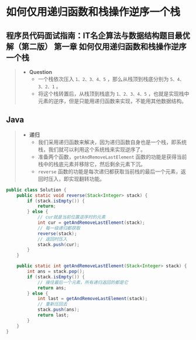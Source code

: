 # 如何仅用递归函数和栈操作逆序一个栈

## 程序员代码面试指南：IT名企算法与数据结构题目最优解（第二版） 第一章 如何仅用递归函数和栈操作逆序一个栈

> - **Question**
>   - 一个栈依次压入 `1、2、3、4、5` ，那么从栈顶到栈底分别为 `5、4、3、2、1` 。
>   - 将这个栈转置后，从栈顶到栈底为 `1、2、3、4、5` ，也就是实现栈中元素的逆序，但是只能用递归函数来实现，不能用其他数据结构。

## Java

> - **递归**
>   - 我们采用递归函数来解决，因为递归函数自身也是一个栈，即系统栈，我们就可以利用这个系统栈来实现逆序了。
>   - 准备两个函数，`getAndRemoveLastElement` 函数的功能是获得当前栈中的栈底元素并移除它，然后剩余元素下沉。
>   - `reverse` 函数的功能是每次递归都获取当前栈的最后一个元素，返回时压入，即实现翻转功能。

```java
public class Solution {
    public static void reverse(Stack<Integer> stack) {
        if (stack.isEmpty()) {
            return;
        } else {
            // cur就是当前位置逆序时的元素
            int cur = getAndRemoveLastElement(stack);
            // 每一级递归都获取
            reverse(stack);
            // 返回时压入
            stack.push(cur);
        }
    }

    public static int getAndRemoveLastElement(Stack<Integer> stack) {
        int ans = stack.pop();
        if (stack.isEmpty()) {
            // 接住最后一个元素，所有递归返回的都是它
            return ans;
        } else {
            int last = getAndRemoveLastElement(stack);
            // 重新压回去
            stack.push(ans);
            return last;
        }
    }
}
```
